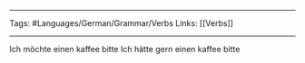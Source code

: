 ___
Tags: #Languages/German/Grammar/Verbs 
Links: [[Verbs]]
___
Ich möchte einen kaffee bitte
Ich hätte gern einen kaffee bitte
